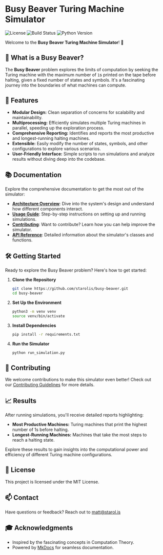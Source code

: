 # Busy Beaver Turing Machine Simulator

![License](https://img.shields.io/github/license/starolis/busy-beaver)
![Build Status](https://img.shields.io/github/actions/workflow/status/starolis/busy-beaver/python-app.yml?branch=main)
![Python Version](https://img.shields.io/badge/python-3.8%2C%203.9%2C%203.10-blue)

Welcome to the **Busy Beaver Turing Machine Simulator**! 🎉

## 🧠 What is a Busy Beaver?

The **Busy Beaver** problem explores the limits of computation by seeking the Turing machine with the maximum number of `1`s printed on the tape before halting, given a fixed number of states and symbols. It's a fascinating journey into the boundaries of what machines can compute.

## 🚀 Features

- **Modular Design:** Clean separation of concerns for scalability and maintainability.
- **Multiprocessing:** Efficiently simulates multiple Turing machines in parallel, speeding up the exploration process.
- **Comprehensive Reporting:** Identifies and reports the most productive and longest-running halting machines.
- **Extensible:** Easily modify the number of states, symbols, and other configurations to explore various scenarios.
- **User-Friendly Interface:** Simple scripts to run simulations and analyze results without diving deep into the codebase.

## 📚 Documentation

Explore the comprehensive documentation to get the most out of the simulator:

- [**Architecture Overview**](architecture.md): Dive into the system's design and understand how different components interact.
- [**Usage Guide**](usage.md): Step-by-step instructions on setting up and running simulations.
- [**Contributing**](../CONTRIBUTING.md): Want to contribute? Learn how you can help improve the simulator.
- [**API Reference**](api.md): Detailed information about the simulator's classes and functions.

## 🛠 Getting Started

Ready to explore the Busy Beaver problem? Here's how to get started:

1. **Clone the Repository**

   ```bash
   git clone https://github.com/starolis/busy-beaver.git
   cd busy-beaver
   ```

2. **Set Up the Environment**

    ```bash
    python3 -m venv venv
    source venv/bin/activate
    ```

3. **Install Dependencies**

    ```bash
    pip install -r requirements.txt
    ```

4. **Run the Simulator**

    ```bash
    python run_simulation.py
    ```

## 🤝 Contributing

We welcome contributions to make this simulator even better! Check out our [Contributing Guidelines](../CONTRIBUTING.md) for more details.

## 📈 Results

After running simulations, you'll receive detailed reports highlighting:

- **Most Productive Machines:** Turing machines that print the highest number of 1s before halting.
- **Longest-Running Machines:** Machines that take the most steps to reach a halting state.

Explore these results to gain insights into the computational power and efficiency of different Turing machine configurations.

## 📄 License

This project is licensed under the MIT License.

## 📫 Contact

Have questions or feedback? Reach out to [matt@starol.is](mailto:matt@starol.is)

## 🎓 Acknowledgments

- Inspired by the fascinating concepts in Computation Theory.
- Powered by [MkDocs](https://www.mkdocs.org/) for seamless documentation.
